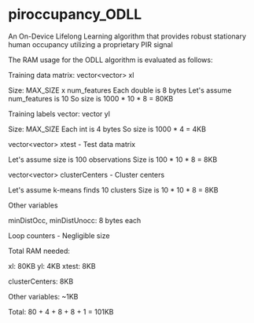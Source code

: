 # piroccupancy_ODLL
An On-Device Lifelong Learning algorithm that provides robust stationary human occupancy utilizing a proprietary PIR signal

The RAM usage for the ODLL algorithm is evaluated as follows:

Training data matrix: vector<vector<double>> xl 

Size: MAX_SIZE x num_features
Each double is 8 bytes
Let's assume num_features is 10
So size is 1000 * 10 * 8 = 80KB

Training labels vector: vector<int> yl

Size: MAX_SIZE
Each int is 4 bytes
So size is 1000 * 4 = 4KB

vector<vector<double>> xtest - Test data matrix

Let's assume size is 100 observations
Size is 100 * 10 * 8 = 8KB

vector<vector<double>> clusterCenters - Cluster centers

Let's assume k-means finds 10 clusters
Size is 10 * 10 * 8 = 8KB

Other variables

minDistOcc, minDistUnocc: 8 bytes each

Loop counters - Negligible size

Total RAM needed:

xl: 80KB
yl: 4KB
xtest: 8KB

clusterCenters: 8KB

Other variables: ~1KB

Total: 80 + 4 + 8 + 8 + 1 = 101KB
